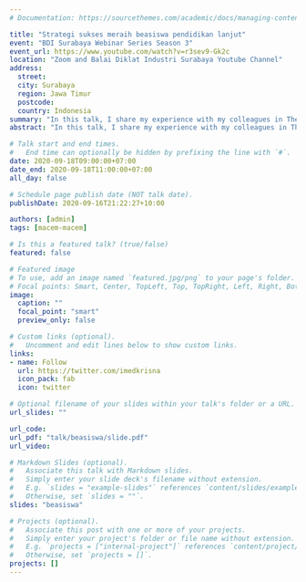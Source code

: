 ```yaml
---
# Documentation: https://sourcethemes.com/academic/docs/managing-content/

title: "Strategi sukses meraih beasiswa pendidikan lanjut"
event: "BDI Surabaya Webinar Series Season 3"
event_url: https://www.youtube.com/watch?v=r3sev9-Gk2c
location: "Zoom and Balai Diklat Industri Surabaya Youtube Channel"
address:
  street:
  city: Surabaya
  region: Jawa Timur
  postcode:
  country: Indonesia
summary: "In this talk, I share my experience with my colleagues in The Ministry in search for scholarships. The talk was in Bahasa Indonesia."
abstract: "In this talk, I share my experience with my colleagues in The Ministry in search for scholarships. The talk was in Bahasa Indonesia."

# Talk start and end times.
#   End time can optionally be hidden by prefixing the line with `#`.
date: 2020-09-18T09:00:00+07:00
date_end: 2020-09-18T11:00:00+07:00
all_day: false

# Schedule page publish date (NOT talk date).
publishDate: 2020-09-16T21:22:27+10:00

authors: [admin]
tags: [macem-macem]

# Is this a featured talk? (true/false)
featured: false

# Featured image
# To use, add an image named `featured.jpg/png` to your page's folder. 
# Focal points: Smart, Center, TopLeft, Top, TopRight, Left, Right, BottomLeft, Bottom, BottomRight.
image:
  caption: ""
  focal_point: "smart"
  preview_only: false

# Custom links (optional).
#   Uncomment and edit lines below to show custom links.
links:
- name: Follow
  url: https://twitter.com/imedkrisna
  icon_pack: fab
  icon: twitter

# Optional filename of your slides within your talk's folder or a URL.
url_slides: ""

url_code:
url_pdf: "talk/beasiswa/slide.pdf"
url_video:

# Markdown Slides (optional).
#   Associate this talk with Markdown slides.
#   Simply enter your slide deck's filename without extension.
#   E.g. `slides = "example-slides"` references `content/slides/example-slides.md`.
#   Otherwise, set `slides = ""`.
slides: "beasiswa"

# Projects (optional).
#   Associate this post with one or more of your projects.
#   Simply enter your project's folder or file name without extension.
#   E.g. `projects = ["internal-project"]` references `content/project/deep-learning/index.md`.
#   Otherwise, set `projects = []`.
projects: []
---
```

